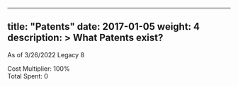  ---
title: "Patents"
date: 2017-01-05
weight: 4
description: >
  What Patents exist?
---
<script src="https://cdnjs.cloudflare.com/ajax/libs/cytoscape/3.2.17/cytoscape.min.js">   </script>
<script src="https://unpkg.com/dagre@0.7.4/dist/dagre.js"></script>
<script src="https://cdn.rawgit.com/cytoscape/cytoscape.js-dagre/1.5.0/cytoscape-dagre.js"></script>
<!-- <script defer language="javascript" type="text/javascript"  src="https://cdnjs.cloudflare.com/ajax/libs/cytoscape/3.20.0/cytoscape.umd.js"></script>
<script src="https://cdnjs.cloudflare.com/ajax/libs/dagre/0.8.5/dagre.js" integrity="sha512-ZtfUn3lEO+lgQZPdTn8PHFFJVaXWfiMZGR2Nrl5tCKKVk+qXysk+H7OFjL/96oVNvO5mvrrT7WOWWBueYPfpIQ==" crossorigin="anonymous" referrerpolicy="no-referrer"></script>
<script src="https://cdn.rawgit.com/cytoscape/cytoscape.js-dagre/1.5.0/cytoscape-dagre.js"></script> -->
<!-- <script defer language="javascript" type="text/javascript" src="https://cdn.jsdelivr.net/npm/cytoscape-dagre@2.3.2/cytoscape-dagre.min.js"></script> -->
<script src="https://cdn.jsdelivr.net/npm/popper.js@1.14.5/dist/umd/popper.min.js"></script>
<script src="https://cdn.jsdelivr.net/npm/cytoscape-popper@1.0.2/cytoscape-popper.min.js"></script>
<script defer language="javascript" type="text/javascript" src="/js/patentTree.js"></script>

As of 3/26/2022  Legacy 8

<div>
    <style>
      /* body {
        font-family: helvetica;
        font-size: 14px;
      } */
      #cy {
        width: 100%;
        height: 100%;
        position: absolute;
        left: 0;
        top: 0;
        z-index: 999;
      }
      /* h1 {
        opacity: 0.5;
        font-size: 1em;
      } */
    </style>
<div id="multiplier">Cost Multiplier: 100%</div>
<div id="spent">Total Spent: 0</div>
<div id="cy"></div>
</div>
